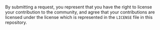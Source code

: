 

By submitting a request, you represent that you have the right to license your contribution to the community, and agree that your contributions are licensed under the license which is represented in the `LICENSE` file in this repository.
